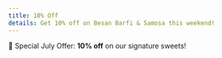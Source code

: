 ```yaml
---
title: 10% Off
details: Get 10% off on Besan Barfi & Samosa this weekend!
---
```


🎉 Special July Offer: **10% off** on our signature sweets!
